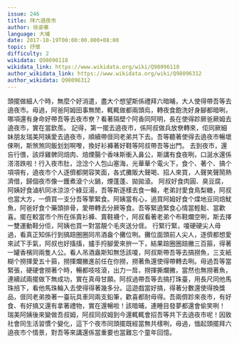 ```yaml
---
issue: 246
title: 拜六遶夜市
author: 徐姿華
language: 大埔
date: 2017-10-19T00:00:00.000+08:00
topic: 抒懷
difficulty: 2
wikidata: Q98096118
wikidata_link: https://www.wikidata.org/wiki/Q98096118
author_wikidata_link: https://www.wikidata.org/wiki/Q98096312
author_wikidata: Q98096312
---
```

頭擺做細人个時，無麼个好消遣，盡大个想望斯係禮拜六暗晡，大人使得帶吾等去遶夜市。毋過，阿爸阿姆田事無閒，輒輒做都兩頭烏，轉夜食飽洗好身腳都暗咧，哪項還有身命好帶吾等去夜市尞？看著隔壁个阿香同阿明，長在使得跈厥爸厥姆去遶夜市，實在當欽羨。
記得，第一擺去遶夜市，係阿叔做兵放尞轉來，佢同厥細妹朋友瑞美阿姨愛去遶夜市，順續帶𠊎同老弟共下去。吾等聽著使得去遶夜市暢壞倈咧，斯煞煞同飯划划啊嚟，換好衫褲著好鞋等阿叔帶吾等出門。
去到夜市，還吂行偎，該烰雞髀同焙肉、焙煙腸个香味斯衝入鼻公，斯講有食夜咧，口涎水還係溚溚跌啦！行入夜市肚，淰淰个人包山塞海，光華華个電火下，食个、著个、搞个項項有，遶夜市个人逐儕都開容笑面，各式攤販大聲喝、招人來買，人聲笑聲鬧熱濟借，歸個夜市像一鑊煮滾个火鍋，煙蓬蓬、拋拋滾。
阿叔好食肉圓、臭豆腐，阿姨好食滷朳同冰涼涼个綠豆湯，吾等斯逐樣去食一輪，老弟討愛食鳥梨糖，阿叔也當大方，一儕買一支分吾等擎緊食。阿姨當有心，過買阿姆好食个煠地豆同焙魷魚，阿爸好食个藥頭排骨，愛帶轉去分厥等食。吾等緊遶緊食心情當輕鬆、當歡喜。擺在較當市个所在係賣衫褲、賣鞋襪个，阿叔看著老弟个布鞋爛空咧，斯去擇一雙運動鞋分佢，阿姨也買一對當靚个毛夾送分𠊎。
行緊行緊，嗄硬硬尖人毋過，看真正知係行到搞踣圈圈同吊酒盎个攤位咧。攤位面頭前人尖人，逐儕都想愛來試下手氣，阿叔也好搐搐，攎手捋腳愛來拚一下，結果踣圈圈踣撇三百箍，得著一罐香檳同兩隻人公。看人吊酒盎斯知無恁該嗄，阿叔斯帶吾等去搞撈魚，三支紙糊个撈揮愛五十箍，撈揮爛撇進前任在你撈，撈著魚還使得帶轉去咧。毋過吾等當緊張，硬硬會撈著个時，暢都吱吱滾，出力一戽，撈揮撕爛撇，當然也無撈著魚，連續試兩擺做下無成功，實在真毋甘願。阿叔過帶吾等去搞打珠臺，用長尺同他馬珠掊下，看他馬珠輪入去使得得著幾多分。這遊戲當好搞，得著分數還使得換獎品，𠊎同老弟換著一臺玩具車同兩支鉛筆，歡喜都耐毋得。吾兩儕跈來夜市，有好食、有好搞又還有拿著禮物，實在還暢啦！該暗晡，連睡目發夢都還會偷笑咧！
瑞美阿姨後來變做吾叔姆，阿叔同叔姆到今還輒輒會招吾等共下去遶夜市呢！因致社會同生活習慣个變化，這下个夜市同頭擺既經當無共樣咧，毋過，愐起頭擺拜六遶夜市个情景，對吾等來講還係當重要也當難忘个童年回憶。